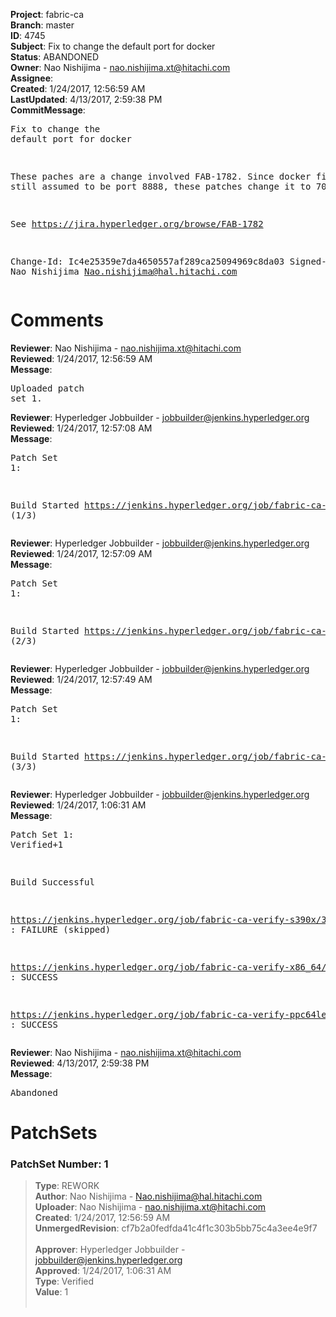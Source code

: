 <strong>Project</strong>: fabric-ca<br><strong>Branch</strong>: master<br><strong>ID</strong>: 4745<br><strong>Subject</strong>: Fix to change the default port for docker<br><strong>Status</strong>: ABANDONED<br><strong>Owner</strong>: Nao Nishijima - nao.nishijima.xt@hitachi.com<br><strong>Assignee</strong>:<br><strong>Created</strong>: 1/24/2017, 12:56:59 AM<br><strong>LastUpdated</strong>: 4/13/2017, 2:59:38 PM<br><strong>CommitMessage</strong>:<br><pre>Fix to change the default port for docker

These paches are a change involved FAB-1782. Since docker file is
still assumed to be port 8888, these patches change it to 7054.

See https://jira.hyperledger.org/browse/FAB-1782

Change-Id: Ic4e25359e7da4650557af289ca25094969c8da03
Signed-off-by: Nao Nishijima <Nao.nishijima@hal.hitachi.com>
</pre><h1>Comments</h1><strong>Reviewer</strong>: Nao Nishijima - nao.nishijima.xt@hitachi.com<br><strong>Reviewed</strong>: 1/24/2017, 12:56:59 AM<br><strong>Message</strong>: <pre>Uploaded patch set 1.</pre><strong>Reviewer</strong>: Hyperledger Jobbuilder - jobbuilder@jenkins.hyperledger.org<br><strong>Reviewed</strong>: 1/24/2017, 12:57:08 AM<br><strong>Message</strong>: <pre>Patch Set 1:

Build Started https://jenkins.hyperledger.org/job/fabric-ca-verify-s390x/34/ (1/3)</pre><strong>Reviewer</strong>: Hyperledger Jobbuilder - jobbuilder@jenkins.hyperledger.org<br><strong>Reviewed</strong>: 1/24/2017, 12:57:09 AM<br><strong>Message</strong>: <pre>Patch Set 1:

Build Started https://jenkins.hyperledger.org/job/fabric-ca-verify-ppc64le/34/ (2/3)</pre><strong>Reviewer</strong>: Hyperledger Jobbuilder - jobbuilder@jenkins.hyperledger.org<br><strong>Reviewed</strong>: 1/24/2017, 12:57:49 AM<br><strong>Message</strong>: <pre>Patch Set 1:

Build Started https://jenkins.hyperledger.org/job/fabric-ca-verify-x86_64/34/ (3/3)</pre><strong>Reviewer</strong>: Hyperledger Jobbuilder - jobbuilder@jenkins.hyperledger.org<br><strong>Reviewed</strong>: 1/24/2017, 1:06:31 AM<br><strong>Message</strong>: <pre>Patch Set 1: Verified+1

Build Successful 

https://jenkins.hyperledger.org/job/fabric-ca-verify-s390x/34/ : FAILURE (skipped)

https://jenkins.hyperledger.org/job/fabric-ca-verify-x86_64/34/ : SUCCESS

https://jenkins.hyperledger.org/job/fabric-ca-verify-ppc64le/34/ : SUCCESS</pre><strong>Reviewer</strong>: Nao Nishijima - nao.nishijima.xt@hitachi.com<br><strong>Reviewed</strong>: 4/13/2017, 2:59:38 PM<br><strong>Message</strong>: <pre>Abandoned</pre><h1>PatchSets</h1><h3>PatchSet Number: 1</h3><blockquote><strong>Type</strong>: REWORK<br><strong>Author</strong>: Nao Nishijima - Nao.nishijima@hal.hitachi.com<br><strong>Uploader</strong>: Nao Nishijima - nao.nishijima.xt@hitachi.com<br><strong>Created</strong>: 1/24/2017, 12:56:59 AM<br><strong>UnmergedRevision</strong>: cf7b2a0fedfda41c4f1c303b5bb75c4a3ee4e9f7<br><br><strong>Approver</strong>: Hyperledger Jobbuilder - jobbuilder@jenkins.hyperledger.org<br><strong>Approved</strong>: 1/24/2017, 1:06:31 AM<br><strong>Type</strong>: Verified<br><strong>Value</strong>: 1<br><br></blockquote>